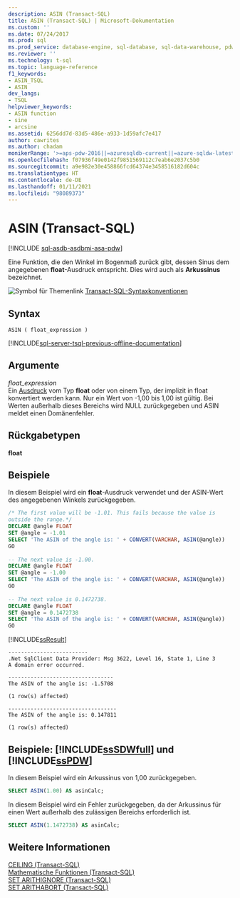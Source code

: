 ```yaml
---
description: ASIN (Transact-SQL)
title: ASIN (Transact-SQL) | Microsoft-Dokumentation
ms.custom: ''
ms.date: 07/24/2017
ms.prod: sql
ms.prod_service: database-engine, sql-database, sql-data-warehouse, pdw
ms.reviewer: ''
ms.technology: t-sql
ms.topic: language-reference
f1_keywords:
- ASIN_TSQL
- ASIN
dev_langs:
- TSQL
helpviewer_keywords:
- ASIN function
- sine
- arcsine
ms.assetid: 6256dd7d-83d5-486e-a933-1d59afc7e417
author: cawrites
ms.author: chadam
monikerRange: '>=aps-pdw-2016||=azuresqldb-current||=azure-sqldw-latest||>=sql-server-2016||>=sql-server-linux-2017||=azuresqldb-mi-current'
ms.openlocfilehash: f07936f49e0142f9851569112c7eab6e2037c5b0
ms.sourcegitcommit: a9e982e30e458866fcd64374e3458516182d604c
ms.translationtype: HT
ms.contentlocale: de-DE
ms.lasthandoff: 01/11/2021
ms.locfileid: "98089373"
---
```

# <a name="asin-transact-sql"></a>ASIN (Transact-SQL)
[!INCLUDE [sql-asdb-asdbmi-asa-pdw](../../includes/applies-to-version/sql-asdb-asdbmi-asa-pdw.md)]

Eine Funktion, die den Winkel im Bogenmaß zurück gibt, dessen Sinus dem angegebenen **float**-Ausdruck entspricht. Dies wird auch als **Arkussinus** bezeichnet.
  
![Symbol für Themenlink](../../database-engine/configure-windows/media/topic-link.gif "Symbol für Themenlink") [Transact-SQL-Syntaxkonventionen](../../t-sql/language-elements/transact-sql-syntax-conventions-transact-sql.md)
  
## <a name="syntax"></a>Syntax  
  
```syntaxsql
ASIN ( float_expression )  
```  
  
[!INCLUDE[sql-server-tsql-previous-offline-documentation](../../includes/sql-server-tsql-previous-offline-documentation.md)]

## <a name="arguments"></a>Argumente
*float_expression*  
Ein [Ausdruck](../../t-sql/language-elements/expressions-transact-sql.md) vom Typ **float** oder von einem Typ, der implizit in float konvertiert werden kann. Nur ein Wert von -1,00 bis 1,00 ist gültig. Bei Werten außerhalb dieses Bereichs wird NULL zurückgegeben und ASIN meldet einen Domänenfehler.
  
## <a name="return-types"></a>Rückgabetypen
**float**
  
## <a name="examples"></a>Beispiele  
In diesem Beispiel wird ein **float**-Ausdruck verwendet und der ASIN-Wert des angegebenen Winkels zurückgegeben.
  
```sql
/* The first value will be -1.01. This fails because the value is   
outside the range.*/  
DECLARE @angle FLOAT  
SET @angle = -1.01  
SELECT 'The ASIN of the angle is: ' + CONVERT(VARCHAR, ASIN(@angle))  
GO  
  
-- The next value is -1.00.  
DECLARE @angle FLOAT  
SET @angle = -1.00  
SELECT 'The ASIN of the angle is: ' + CONVERT(VARCHAR, ASIN(@angle))  
GO  
  
-- The next value is 0.1472738.  
DECLARE @angle FLOAT  
SET @angle = 0.1472738  
SELECT 'The ASIN of the angle is: ' + CONVERT(VARCHAR, ASIN(@angle))  
GO  
```  
  
[!INCLUDE[ssResult](../../includes/ssresult-md.md)]
  
```
-------------------------  
.Net SqlClient Data Provider: Msg 3622, Level 16, State 1, Line 3  
A domain error occurred.  
  
---------------------------------   
The ASIN of the angle is: -1.5708                          
  
(1 row(s) affected)  
  
----------------------------------   
The ASIN of the angle is: 0.147811                         
  
(1 row(s) affected)  
```  
  
## <a name="examples-sssdwfull-and-sspdw"></a>Beispiele: [!INCLUDE[ssSDWfull](../../includes/sssdwfull-md.md)] und [!INCLUDE[ssPDW](../../includes/sspdw-md.md)]  
In diesem Beispiel wird ein Arkussinus von 1,00 zurückgegeben.
  
```sql
SELECT ASIN(1.00) AS asinCalc;  
```  
  
In diesem Beispiel wird ein Fehler zurückgegeben, da der Arkussinus für einen Wert außerhalb des zulässigen Bereichs erforderlich ist.
  
```sql
SELECT ASIN(1.1472738) AS asinCalc;  
```  
  
## <a name="see-also"></a>Weitere Informationen
[CEILING &#40;Transact-SQL&#41;](../../t-sql/functions/ceiling-transact-sql.md)  
[Mathematische Funktionen &#40;Transact-SQL&#41;](../../t-sql/functions/mathematical-functions-transact-sql.md)  
[SET ARITHIGNORE &#40;Transact-SQL&#41;](../../t-sql/statements/set-arithignore-transact-sql.md)  
[SET ARITHABORT &#40;Transact-SQL&#41;](../../t-sql/statements/set-arithabort-transact-sql.md)
  
  

